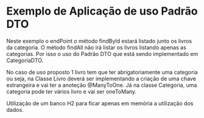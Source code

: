 # Exemplo de Aplicação de uso Padrão DTO
Neste exemplo o endPoint o método findById estará listado junto os livros da categoria. O método findAll não irá listar os livros listando apenas as categorias.
Por isso o uso do Padrão DTO que está sendo implementado em CategoriaDTO.

No caso de uso proposto 1 livro tem que ter abrigatoriamente uma categoria ou seja, na Classe Livro deverá ser implementando a criação de uma chave estrangeira e vai ter
a anoteção @ManyToOne.
Já na classe Categoria, uma categoria pode ter vários livro e vai ser oneToMany.

Utilização de um banco H2 para ficar apenas em memória a utilização dos dados.

